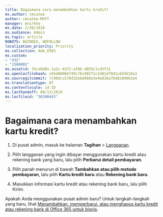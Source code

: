 ```yaml
---
title: Bagaimana cara menambahkan kartu kredit?
ms.author: cmcatee
author: cmcatee-MSFT
manager: mnirkhe
ms.date: 2/20/2018
ms.audience: Admin
ms.topic: article
ROBOTS: NOINDEX, NOFOLLOW
localization_priority: Priority
ms.collection: Adm_O365
ms.custom:
- "432"
- "1500001"
ms.assetid: fbce8401-1a2c-4372-af0b-d855c1cd5f31
ms.openlocfilehash: c65d8606b749c76c90271c1d81d78d1c843618a3
ms.sourcegitcommit: 7c90dcc570d32ebd968e3e4e816a7b482890b3a4
ms.translationtype: HT
ms.contentlocale: id-ID
ms.lasthandoff: 08/13/2019
ms.locfileid: "36390443"
---
```

# <a name="how-do-i-add-a-credit-card"></a>Bagaimana cara menambahkan kartu kredit?

1. Di pusat admin, masuk ke halaman **Tagihan** \> [Langganan](https://go.microsoft.com/fwlink/p/?linkid=842054).

2. Pilih langganan yang ingin dibayar menggunakan kartu kredit atau rekening bank yang baru, lalu pilih **Perbarui detail pembayaran**.

3. Pilih panah menurun di bawah **Tambahkan atau pilih metode pembayaran**, lalu pilih **Kartu kredit baru** atau **Rekening bank baru**.

4. Masukkan informasi kartu kredit atau rekening bank baru, lalu pilih Kirim.

Apakah Anda menggunakan pusat admin baru? Untuk langkah-langkah yang baru, lihat [Menambahkan, memperbarui, atau menghapus kartu kredit atau rekening bank di Office 365 untuk bisnis](https://docs.microsoft.com/id-ID/office365/admin/subscriptions-and-billing/add-update-or-remove-credit-card-or-bank-account).